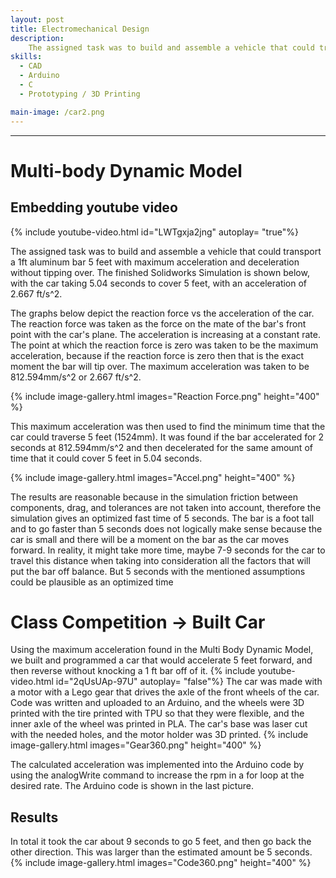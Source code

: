 ```yaml
---
layout: post
title: Electromechanical Design
description:  
    The assigned task was to build and assemble a vehicle that could transport a 1ft aluminum bar 5 feet the fastest. First, testing done in Solidworks, and then building and competing with that model.
skills: 
  - CAD
  - Arduino
  - C
  - Prototyping / 3D Printing

main-image: /car2.png
---
```


---
# Multi-body Dynamic Model

## Embedding youtube video
{% include youtube-video.html id="LWTgxja2jng" autoplay= "true"%}


The assigned task was to build and assemble a vehicle that could transport a 1ft aluminum bar 5 feet with maximum acceleration and deceleration without tipping over. The finished Solidworks Simulation is shown below, with the car taking 5.04 seconds to cover 5 feet, with an acceleration of 2.667 ft/s^2. 

The graphs below depict the reaction force vs the acceleration of the car. The reaction force was taken as the force on the mate of the bar's front point with the car's plane. The acceleration is increasing at a constant rate. The point at which the reaction force is zero was taken to be the maximum acceleration, because if the reaction force is zero then that is the exact moment the bar will tip over. The maximum acceleration was taken to be 812.594mm/s^2 or 2.667 ft/s^2. 

{% include image-gallery.html images="Reaction Force.png" height="400" %} 

This maximum acceleration was then used to find the minimum time that the car could traverse 5 feet (1524mm). It was found if the bar accelerated for 2 seconds at 812.594mm/s^2 and then decelerated for the same amount of time that it could cover 5 feet in 5.04 seconds.

{% include image-gallery.html images="Accel.png" height="400" %} 

The results are reasonable because in the simulation friction between components, drag, and tolerances are not taken into account, therefore the simulation gives an optimized fast time of 5 seconds. The bar is a foot tall and to go faster than 5 seconds does not logically make sense because the car is small and there will be a moment on the bar as the car moves forward. In reality, it might take more time, maybe 7-9 seconds for the car to travel this distance when taking into consideration all the factors that will put the bar off balance. But 5 seconds with the mentioned assumptions could be plausible as an optimized time

# Class Competition -> Built Car 
Using the maximum acceleration found in the Multi Body Dynamic Model, we built and programmed a car that would accelerate 5 feet forward, and then reverse without knocking a 1 ft bar off of it. 
{% include youtube-video.html id="2qUsUAp-97U" autoplay= "false"%}
The car was made with a motor with a Lego gear that drives the axle of the front wheels of the car. Code was written and uploaded to an Arduino, and the wheels were 3D printed with the tire printed with TPU so that they were flexible, and the inner axle of the wheel was printed in PLA. The car's base was laser cut with the needed holes, and the motor holder was 3D printed. 
{% include image-gallery.html images="Gear360.png" height="400" %} 

The calculated acceleration was implemented into the Arduino code by using the analogWrite command to increase the rpm in a for loop at the desired rate. The Arduino code is shown in the last picture. 

## Results
In total it took the car about 9 seconds to go 5 feet, and then go back the other direction. This was larger than the estimated amount be 5 seconds.
{% include image-gallery.html images="Code360.png" height="400" %} 
